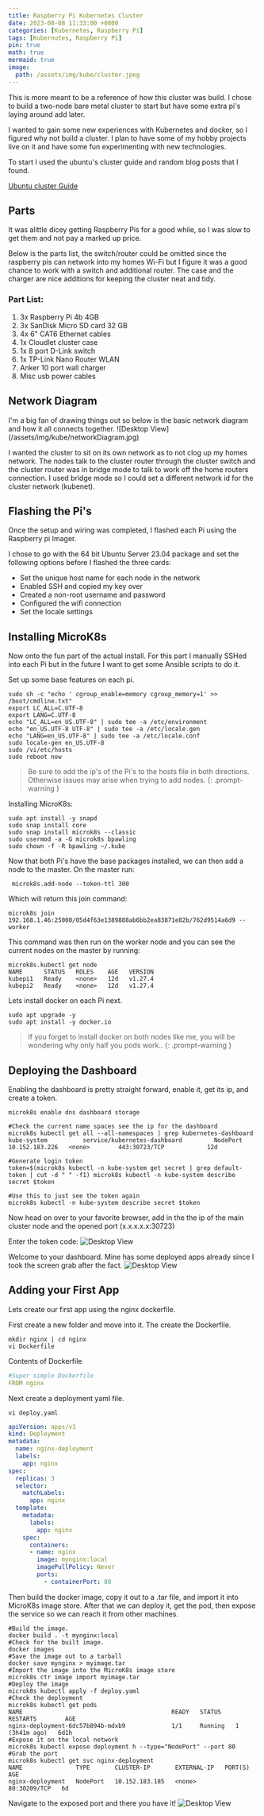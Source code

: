 ```yaml
---
title: Raspberry Pi Kubernetes Cluster
date: 2023-08-08 11:33:00 +0800
categories: [Kubernetes, Raspberry Pi]
tags: [Kubernutes, Raspberry Pi]
pin: true
math: true
mermaid: true
image:
  path: /assets/img/kube/cluster.jpeg
---
```


This is more meant to be a reference of how this cluster was build. I chose to build a two-node bare metal cluster to start but have some extra pi's laying around add later. 

I wanted to gain some new experiences with Kubernetes and docker, so I figured why not build a cluster. I plan to have some of my hobby projects live on it and have some fun experimenting  with new technologies. 

To start I used the ubuntu's cluster guide and random blog posts that I found. 

  <a href="https://ubuntu.com/tutorials/how-to-kubernetes-cluster-on-raspberry-pi#1-overview">Ubuntu cluster Guide</a>

<h2 class="mt-5">Parts</h2>
It was alittle dicey getting Raspberry Pis for a good while, so I was slow to get them and not pay a marked up price. 

Below is the parts list, the switch/router could  be omitted  since the raspberry pis can network into my homes Wi-Fi but I figure it was a good chance to work with a switch and additional router. The case and the charger are nice additions for keeping the cluster neat and tidy. 

### Part List:
1. 3x Raspberry Pi 4b 4GB
2. 3x SanDisk Micro SD card 32 GB
3. 4x 6" CAT6 Ethernet cables
4. 1x Cloudlet cluster case
5. 1x 8 port D-Link switch
6. 1x TP-Link Nano Router WLAN
7. Anker 10 port wall charger
8. Misc usb power cables

<h2 class="mt-5">Network Diagram</h2>
I'm a big fan of drawing things out so below is the basic network  diagram and how it all connects together. 
![Desktop View](/assets/img/kube/networkDiagram.jpg)

I wanted the cluster to sit on its own network as to not clog up my homes network. The nodes talk to the cluster  router through the cluster switch and the cluster router was in bridge mode to talk to work off the home routers connection. I used bridge mode so I could set a different network id for the cluster network (kubenet). 

<h2 class="mt-5">Flashing the Pi's</h2>
Once the setup and wiring was completed, I flashed each Pi using the Raspberry pi Imager. 

I chose to go with the 64 bit Ubuntu Server 23.04 package and set the following options before I flashed the three cards:

- Set the unique host name for each node in the network
- Enabled SSH and copied my key over 
- Created a non-root username and password
- Configured the wifi connection 
- Set the locale settings

<h2 class="mt-5">Installing MicroK8s</h2>
Now onto the fun part of the actual install. For this part I manually SSHed into each Pi but in the future I want to get some Ansible scripts to do it. 

Set up some base features on each pi. 

```shell
sudo sh -c "echo ' cgroup_enable=memory cgroup_memory=1' >> /boot/cmdline.txt"
export LC_ALL=C.UTF-8
export LANG=C.UTF-8
echo "LC_ALL=en_US.UTF-8" | sudo tee -a /etc/environment
echo "en_US.UTF-8 UTF-8" | sudo tee -a /etc/locale.gen
echo "LANG=en_US.UTF-8" | sudo tee -a /etc/locale.conf
sudo locale-gen en_US.UTF-8
sudo /vi/etc/hosts
sudo reboot now
```
> Be sure to add the ip's of the Pi's to the hosts file in both directions. 
Otherwise issues may arise when trying to add nodes. 
{: .prompt-warning }

Installing MicroK8s:
```shell
sudo apt install -y snapd
sudo snap install core
sudo snap install microk8s --classic
sudo usermod -a -G microk8s bpawling
sudo chown -f -R bpawling ~/.kube
```
Now that both Pi's have the base packages installed, we can then add a node to the master. 
On the master run:
```shell
 microk8s.add-node --token-ttl 300
```
Which will return this join command:
```shell
microk8s join 192.168.1.46:25000/05d4f63e1389888ab6bb2ea83871e82b/762d9514a6d9 --worker
```

This command was then run on the worker node and you can see the current nodes on the master by running:
```shell
microk8s.kubectl get node
NAME      STATUS   ROLES    AGE   VERSION
kubepi1   Ready    <none>   12d   v1.27.4
kubepi2   Ready    <none>   12d   v1.27.4
```

Lets install docker on each Pi next.
```shell
sudo apt upgrade -y
sudo apt install -y docker.io
```
> If you forget to install docker on both nodes like me, you will be wondering why only half you pods work..
{: .prompt-warning }

<h2 class="mt-5">Deploying the Dashboard</h2>
Enabling the dashboard is pretty straight forward, enable it, get its ip, and create a token. 

```shell
microk8s enable dns dashboard storage

#Check the current name spaces see the ip for the dashboard
microk8s kubectl get all --all-namespaces | grep kubernetes-dashboard
kube-system          service/kubernetes-dashboard         NodePort       10.152.183.226   <none>        443:30723/TCP            12d

#Generate login token
token=$(microk8s kubectl -n kube-system get secret | grep default-token | cut -d " " -f1) microk8s kubectl -n kube-system describe secret $token

#Use this to just see the token again
microk8s kubectl -n kube-system describe secret $token
```

Now head on over to your favorite browser, add in the the ip of the main cluster node and the opened port (x.x.x.x.x:30723)

Enter the token code:
![Desktop View](/assets/img/kube/KubeDashboard.jpg)

Welcome to your dashboard. Mine has some deployed apps already since I took the screen grab after the fact. 
![Desktop View](/assets/img/kube/KubeDashboard_Main.jpg)

<h2 class="mt-5">Adding your First App</h2>
Lets create our first app using the nginx dockerfile. 

First create a new folder and move into it. The create the Dockerfile. 

```shell
mkdir nginx | cd nginx
vi Dockerfile
```
Contents of Dockerfile

```yaml
#Super simple Dockerfile
FROM nginx
```
Next create a deployment yaml file. 

```shell
vi deploy.yaml
```

```yaml
apiVersion: apps/v1
kind: Deployment
metadata:
  name: nginx-deployment
  labels:
    app: nginx
spec:
  replicas: 3
  selector:
    matchLabels:
      app: nginx
  template:
    metadata:
      labels:
        app: nginx
    spec:
      containers:
      - name: nginx
        image: mynginx:local
        imagePullPolicy: Never
        ports:
          - containerPort: 80
```

Then build the docker image, copy it out to a .tar file, and import it into MicroK8s image store. After that we can deploy it, get the pod, then expose the service so we can reach it from other machines. 

```shell
#Build the image.
docker build . -t mynginx:local
#Check for the built image. 
docker images
#Save the image out to a tarball
docker save mynginx > myimage.tar
#Import the image into the MicroK8s image store
microk8s ctr image import myimage.tar
#Deploy the image
microk8s kubectl apply -f deploy.yaml
#Check the deployment
microk8s kubectl get pods
NAME                                          READY   STATUS    RESTARTS        AGE
nginx-deployment-6dc57b894b-mdxb9             1/1     Running   1 (3h41m ago)   6d1h
#Expose it on the local network
microk8s kubectl expose deployment h --type="NodePort" --port 80
#Grab the port
microk8s kubectl get svc nginx-deployment
NAME               TYPE       CLUSTER-IP       EXTERNAL-IP   PORT(S)        AGE
nginx-deployment   NodePort   10.152.183.185   <none>        80:30209/TCP   6d
```
Navigate to the exposed port and there you have it!
![Desktop View](/assets/img/kube/nginxWelcome.jpg)

